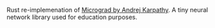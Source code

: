 Rust re-implemenation of [Micrograd by Andrej Karpathy](https://github.com/karpathy/micrograd).
A tiny neural network library used for education purposes.
